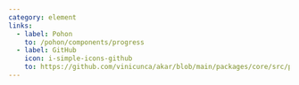 ```yaml
---
category: element
links:
  - label: Pohon
    to: /pohon/components/progress
  - label: GitHub
    icon: i-simple-icons-github
    to: https://github.com/vinicunca/akar/blob/main/packages/core/src/progress/index.ts
---
```

